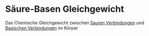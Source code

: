 # Säure-Basen Gleichgewicht

Das Chemische Gleichgewicht zwischen [Sauren Verbindungen](Säure.md) und [Basischen Verbindungen](Base.md) im Körper